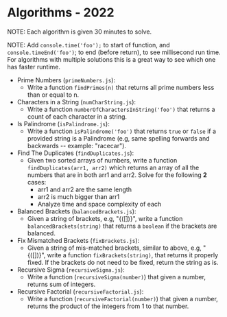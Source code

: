 # Algorithms - 2022

NOTE: Each algorithm is given 30 minutes to solve.

NOTE: Add `console.time('foo');` to start of function, and
`console.timeEnd('foo')`; to end (before return), to see millisecond run time.
For algorithms with multiple solutions this is a great way to see which one has
faster runtime.

- Prime Numbers (`primeNumbers.js`):
  - Write a function `findPrimes(n)` that returns all prime numbers less than or equal to n.
- Characters in a String (`numCharString.js`):
  - Write a function `numberOfCharactersInString('foo')` that returns a count of each character in a string.
- Is Palindrome (`isPalindrome.js`):
  - Write a function `isPalindrome('foo')` that returns `true` or `false` if a provided string is a Palindrome (e.g, same spelling forwards and backwards -- example: "racecar").
- Find The Duplicates (`findDuplicates.js`):
  - Given two sorted arrays of numbers, write a function `findDuplicates(arr1, arr2)` which returns an array of all the numbers that are in both arr1 and arr2. Solve for the following **2** cases:
    - arr1 and arr2 are the same length
    - arr2 is much bigger than arr1
    - Analyze time and space complexity of each
- Balanced Brackets (`balancedBrackets.js`):
  - Given a string of brackets, e.g, "{([])}", write a function `balancedBrackets(string)` that returns a `boolean` if the brackets are balanced.
- Fix Mismatched Brackets (`fixBrackets.js`):
  - Given a string of mis-matched brackets, similar to above, e.g, "{([])}", write a function `fixBrackets(string)`, that returns it properly fixed. If the brackets do not need to be fixed, return the string as is. 
- Recursive Sigma (`recursiveSigma.js`):
  - Write a function (`recursiveSigma(number)`) that given a number, returns sum of integers.
- Recursive Factorial (`recursiveFactorial.js`):
  - Write a function (`recursiveFactorial(number)`) that given a number, returns the product of the integers from 1 to that number.
